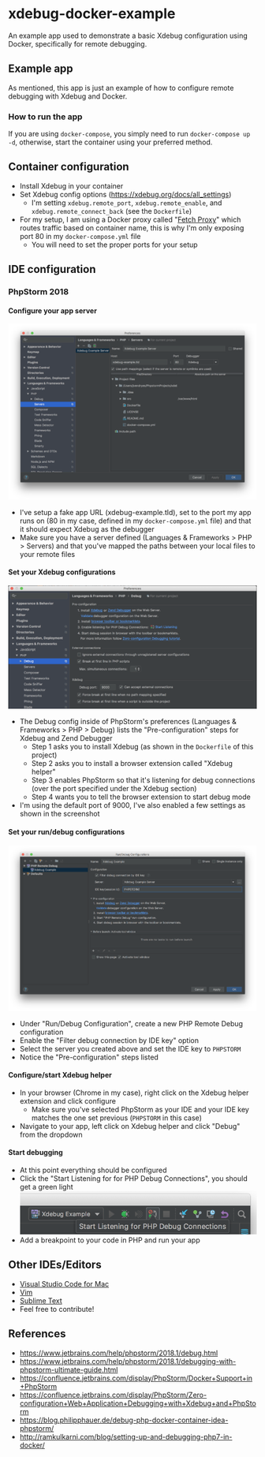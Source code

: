 # xdebug-docker-example
An example app used to demonstrate a basic Xdebug configuration using Docker, specifically for remote debugging.

## Example app
As mentioned, this app is just an example of how to configure remote debugging with Xdebug and Docker.

### How to run the app
If you are using `docker-compose`, you simply need to run `docker-compose up -d`, otherwise, start the container using your preferred method.

## Container configuration
- Install Xdebug in your container
- Set Xdebug config options (https://xdebug.org/docs/all_settings)
    - I'm setting `xdebug.remote_port`, `xdebug.remote_enable`, and `xdebug.remote_connect_back` (see the `Dockerfile`)
- For my setup, I am using a Docker proxy called "[Fetch Proxy](https://github.com/kcmerrill/fetch-proxy)" which routes traffic based on container name, this is why I'm only exposing port 80 in my `docker-compose.yml` file
    - You will need to set the proper ports for your setup

## IDE configuration
### PhpStorm 2018
#### Configure your app server
![PhpStorm Servers](docs/img/phpstorm-app-server.png)
- I've setup a fake app URL (xdebug-example.tld), set to the port my app runs on (80 in my case, defined in my `docker-compose.yml` file) and that it should expect Xdebug as the debugger
- Make sure you have a server defined (Languages & Frameworks > PHP > Servers) and that you've mapped the paths between your local files to your remote files

#### Set your Xdebug configurations
![PhpStorm Xdebug Config](docs/img/phpstorm-xdebug-config.png)
- The Debug config inside of PhpStorm's preferences (Languages & Frameworks > PHP > Debug) lists the "Pre-configuration" steps for Xdebug and Zend Debugger
    - Step 1 asks you to install Xdebug (as shown in the `Dockerfile` of this project)
    - Step 2 asks you to install a browser extension called "Xdebug helper"
    - Step 3 enables PhpStorm so that it's listening for debug connections (over the port specified under the Xdebug section)
    - Step 4 wants you to tell the browser extension to start debug mode
- I'm using the default port of 9000, I've also enabled a few settings as shown in the screenshot

#### Set your run/debug configurations 
![PhpStorm Debug Config](docs/img/phpstorm-remote-debug-config.png)
- Under "Run/Debug Configuration", create a new PHP Remote Debug configuration
- Enable the "Filter debug connection by IDE key" option
- Select the server you created above and set the IDE key to `PHPSTORM`
- Notice the "Pre-configuration" steps listed

#### Configure/start Xdebug helper
- In your browser (Chrome in my case), right click on the Xdebug helper extension and click configure
    - Make sure you've selected PhpStorm as your IDE and your IDE key matches the one set previous (`PHPSTORM` in this case)
- Navigate to your app, left click on Xdebug helper and click "Debug" from the dropdown

#### Start debugging
- At this point everything should be configured
- Click the "Start Listening for for PHP Debug Connections", you should get a green light
![PhpStorm Start Listening](docs/img/phpstorm-start-listening.png)
- Add a breakpoint to your code in PHP and run your app

## Other IDEs/Editors
- [Visual Studio Code for Mac](http://ramkulkarni.com/blog/setting-up-and-debugging-php7-in-docker/)
- [Vim](https://github.com/vim-vdebug/vdebug)
- [Sublime Text](https://github.com/martomo/SublimeTextXdebug)
- Feel free to contribute!

## References
- https://www.jetbrains.com/help/phpstorm/2018.1/debug.html
- https://www.jetbrains.com/help/phpstorm/2018.1/debugging-with-phpstorm-ultimate-guide.html
- https://confluence.jetbrains.com/display/PhpStorm/Docker+Support+in+PhpStorm
- https://confluence.jetbrains.com/display/PhpStorm/Zero-configuration+Web+Application+Debugging+with+Xdebug+and+PhpStorm
- https://blog.philipphauer.de/debug-php-docker-container-idea-phpstorm/
- http://ramkulkarni.com/blog/setting-up-and-debugging-php7-in-docker/
